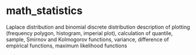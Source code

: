 # math_statistics
Laplace distribution and binomial discrete distribution
description of plotting (frequency polygon, histogram, imperial plot), calculation of quantile, sample, Smirnov and Kolmogorov functions, variance, difference of empirical functions, maximum likelihood functions
